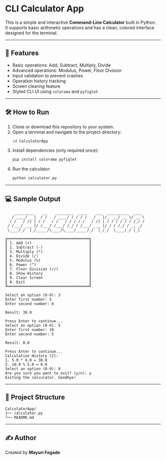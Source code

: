 
# CLI Calculator App

This is a simple and interactive **Command-Line Calculator** built in Python.  
It supports basic arithmetic operations and has a clean, colored interface designed for the terminal.

---

## 🚀 Features

- Basic operations: Add, Subtract, Multiply, Divide  
- Advanced operations: Modulus, Power, Floor Division  
- Input validation to prevent crashes  
- Operation history tracking  
- Screen clearing feature  
- Styled CLI UI using `colorama` and `pyfiglet`

---

## 🛠️ How to Run

1. Clone or download this repository to your system.
2. Open a terminal and navigate to the project directory:
   ```bash
   cd CalculatorApp
   ```
3. Install dependencies (only required once):
   ```bash
   pip install colorama pyfiglet
   ```
4. Run the calculator:
   ```bash
   python calculator.py
   ```

---

## 💻 Sample Output

```
    _________    __    ________  ____    ___  __________  ____  
   / ____/   |  / /   / ____/ / / / /   /   |/_  __/ __ \/ __ \ 
  / /   / /| | / /   / /   / / / / /   / /| | / / / / / / /_/ / 
 / /___/ ___ |/ /___/ /___/ /_/ / /___/ ___ |/ / / /_/ / _, _/  
 \____/_/  |_/_____/\____/\____/_____/_/  |_/_/  \____/_/ |_|   

╔═════════════════════════════════════╗
║ 1. Add (+)                          ║
║ 2. Subtract (-)                     ║
║ 3. Multiply (*)                     ║
║ 4. Divide (/)                       ║
║ 5. Modulus (%)                      ║
║ 6. Power (^)                        ║
║ 7. Floor Division (//)              ║
║ 8. Show History                     ║
║ 9. Clear Screen                     ║
║ 0. Exit                             ║
╚═════════════════════════════════════╝

Select an option (0-9): 3  
Enter first number: 5  
Enter second number: 6  

Result: 30.0  

Press Enter to continue...  
Select an option (0-9): 5  
Enter first number: 10  
Enter second number: 5  

Result: 0.0  

Press Enter to continue...  
Calculation History (2):  
1. 5.0 * 6.0 = 30.0  
2. 10.0 % 5.0 = 0.0  
Select an option (0-9): 0  
Are you sure you want to exit? (y/n): y  
Exiting the calculator. Goodbye!
```

---

## 📁 Project Structure

```
CalculatorApp/
├── calculator.py
└── README.md
```

---

## ✍️ Author

Created by **Mayuri Fegade**  

